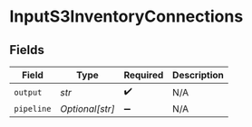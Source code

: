 # InputS3InventoryConnections


## Fields

| Field              | Type               | Required           | Description        |
| ------------------ | ------------------ | ------------------ | ------------------ |
| `output`           | *str*              | :heavy_check_mark: | N/A                |
| `pipeline`         | *Optional[str]*    | :heavy_minus_sign: | N/A                |
